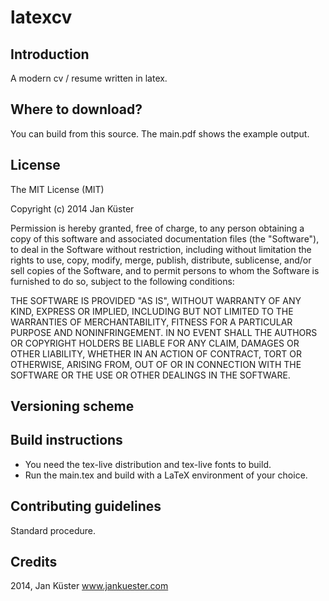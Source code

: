 latexcv
=======

Introduction
------------

A modern cv / resume written in latex.


Where to download?
------------------

You can build from this source. The main.pdf shows the example output.


License
-------

The MIT License (MIT)

Copyright (c) 2014 Jan Küster

Permission is hereby granted, free of charge, to any person obtaining a copy
of this software and associated documentation files (the "Software"), to deal
in the Software without restriction, including without limitation the rights
to use, copy, modify, merge, publish, distribute, sublicense, and/or sell
copies of the Software, and to permit persons to whom the Software is
furnished to do so, subject to the following conditions:
	
THE SOFTWARE IS PROVIDED "AS IS", WITHOUT WARRANTY OF ANY KIND, EXPRESS OR
IMPLIED, INCLUDING BUT NOT LIMITED TO THE WARRANTIES OF MERCHANTABILITY,
FITNESS FOR A PARTICULAR PURPOSE AND NONINFRINGEMENT. IN NO EVENT SHALL THE
AUTHORS OR COPYRIGHT HOLDERS BE LIABLE FOR ANY CLAIM, DAMAGES OR OTHER
LIABILITY, WHETHER IN AN ACTION OF CONTRACT, TORT OR OTHERWISE, ARISING FROM,
OUT OF OR IN CONNECTION WITH THE SOFTWARE OR THE USE OR OTHER DEALINGS IN
THE SOFTWARE.
	

Versioning scheme
-----------------




Build instructions
------------------

- You need the tex-live distribution and tex-live fonts to build.
- Run the main.tex and build with a LaTeX environment of your choice.


Contributing guidelines
-----------------------

Standard procedure.

Credits
-------

2014, Jan Küster
www.jankuester.com
